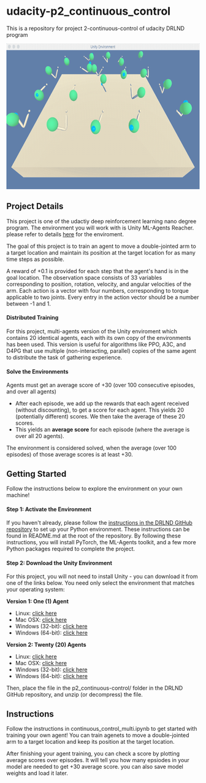 # udacity-p2_continuous_control
This is a repository for project 2-continuous-control of udacity DRLND program

<img src="img/Reacher.gif" width="720" height="380" title="Reacher">

## Project Details
This project is one of the udactiy deep reinforcement learning nano degree program. The environment you will work with is Unity ML-Agents Reacher. please refer to details [here](https://github.com/Unity-Technologies/ml-agents/blob/master/docs/Learning-Environment-Examples.md#reacher) for the enviroment.

The goal of this project is to train an agent to move a double-jointed arm to a target location and maintain its position at the target location for as many time steps as possible.

A reward of +0.1 is provided for each step that the agent's hand is in the goal location.
The observation space consists of 33 variables corresponding to position, rotation, velocity, and angular velocities of the arm. Each action is a vector with four numbers, corresponding to torque applicable to two joints. Every entry in the action vector should be a number between -1 and 1.

#### Distributed Training
For this project, multi-agents version of the Unity enviroment which contains 20 identical agents, each with its own copy of the environments has been used. This version is useful for algorithms like PPO, A3C, and D4PG that use multiple (non-interacting, parallel) copies of the same agent to distribute the task of gathering experience.

#### Solve the Environments
Agents must get an average score of +30 (over 100 consecutive episodes, and over all agents)

- After each episode, we add up the rewards that each agent received (without discounting), to get a score for each agent. This yields 20 (potentially different) scores. We then take the average of these 20 scores.
- This yields an **average score** for each episode (where the average is over all 20 agents).

The environment is considered solved, when the average (over 100 episodes) of those average scores is at least +30.


## Getting Started
Follow the instructions below to explore the environment on your own machine!

#### Step 1: Activate the Environment
If you haven't already, please follow the [instructions in the DRLND GitHub repository](https://github.com/udacity/deep-reinforcement-learning#dependencies) to set up your Python environment. These instructions can be found in README.md at the root of the repository. By following these instructions, you will install PyTorch, the ML-Agents toolkit, and a few more Python packages required to complete the project.

#### Step 2: Download the Unity Environment

For this project, you will not need to install Unity - you can download it from one of the links below. You need only select the environment that matches your operating system:

**Version 1: One (1) Agent**
- Linux: [click here](https://s3-us-west-1.amazonaws.com/udacity-drlnd/P2/Reacher/one_agent/Reacher_Linux.zip)
- Mac OSX: [click here](https://s3-us-west-1.amazonaws.com/udacity-drlnd/P2/Reacher/one_agent/Reacher.app.zip)
- Windows (32-bit): [click here](https://s3-us-west-1.amazonaws.com/udacity-drlnd/P2/Reacher/one_agent/Reacher_Windows_x86.zip)
- Windows (64-bit): [click here](https://s3-us-west-1.amazonaws.com/udacity-drlnd/P2/Reacher/one_agent/Reacher_Windows_x86_64.zip)

**Version 2: Twenty (20) Agents**
- Linux: [click here](https://s3-us-west-1.amazonaws.com/udacity-drlnd/P2/Reacher/Reacher_Linux.zip)
- Mac OSX: [click here](https://s3-us-west-1.amazonaws.com/udacity-drlnd/P2/Reacher/Reacher.app.zip)
- Windows (32-bit): [click here](https://s3-us-west-1.amazonaws.com/udacity-drlnd/P2/Reacher/Reacher_Windows_x86.zip)
- Windows (64-bit): [click here](https://s3-us-west-1.amazonaws.com/udacity-drlnd/P2/Reacher/Reacher_Windows_x86_64.zip)

Then, place the file in the p2_continuous-control/ folder in the DRLND GitHub repository, and unzip (or decompress) the file.

## Instructions
Follow the instructions in continuous_control_multi.ipynb to get started with training your own agent! You can train agenets to move a double-jointed arm to a target location and keep its position at the target location.

After finishing your agent training, you can check a score by plotting average scores over episodes.
It will tell you how many epsiodes in your model are needed to get +30 average score. you can also save model weights and load it later.



